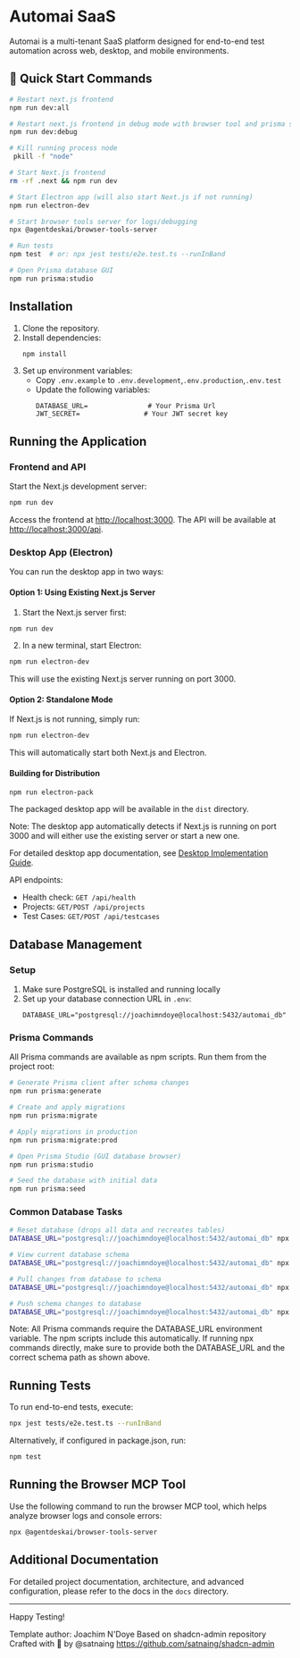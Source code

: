 # Automai SaaS

Automai is a multi-tenant SaaS platform designed for end-to-end test automation across web, desktop, and mobile environments.

## 🚀 Quick Start Commands

```bash
# Restart next.js frontend
npm run dev:all

# Restart next.js frontend in debug mode with browser tool and prisma studio
npm run dev:debug

# Kill running process node
 pkill -f "node"

# Start Next.js frontend
rm -rf .next && npm run dev

# Start Electron app (will also start Next.js if not running)
npm run electron-dev

# Start browser tools server for logs/debugging
npx @agentdeskai/browser-tools-server

# Run tests
npm test  # or: npx jest tests/e2e.test.ts --runInBand

# Open Prisma database GUI
npm run prisma:studio
```

## Installation

1. Clone the repository.
2. Install dependencies:
   ```bash
   npm install
   ```
3. Set up environment variables:
   - Copy `.env.example` to `.env.development`,`.env.production`,`.env.test`
   - Update the following variables:
     ```env
     DATABASE_URL=               # Your Prisma Url
     JWT_SECRET=                # Your JWT secret key
     ```

## Running the Application

### Frontend and API

Start the Next.js development server:

```bash
npm run dev
```

Access the frontend at [http://localhost:3000](http://localhost:3000).
The API will be available at [http://localhost:3000/api](http://localhost:3000/api).

### Desktop App (Electron)

You can run the desktop app in two ways:

#### Option 1: Using Existing Next.js Server

1. Start the Next.js server first:

```bash
npm run dev
```

2. In a new terminal, start Electron:

```bash
npm run electron-dev
```

This will use the existing Next.js server running on port 3000.

#### Option 2: Standalone Mode

If Next.js is not running, simply run:

```bash
npm run electron-dev
```

This will automatically start both Next.js and Electron.

#### Building for Distribution

```bash
npm run electron-pack
```

The packaged desktop app will be available in the `dist` directory.

Note: The desktop app automatically detects if Next.js is running on port 3000 and will either use the existing server or start a new one.

For detailed desktop app documentation, see [Desktop Implementation Guide](docs/instructions/desktop.md).

API endpoints:

- Health check: `GET /api/health`
- Projects: `GET/POST /api/projects`
- Test Cases: `GET/POST /api/testcases`

## Database Management

### Setup

1. Make sure PostgreSQL is installed and running locally
2. Set up your database connection URL in `.env`:
   ```env
   DATABASE_URL="postgresql://joachimndoye@localhost:5432/automai_db"
   ```

### Prisma Commands

All Prisma commands are available as npm scripts. Run them from the project root:

```bash
# Generate Prisma client after schema changes
npm run prisma:generate

# Create and apply migrations
npm run prisma:migrate

# Apply migrations in production
npm run prisma:migrate:prod

# Open Prisma Studio (GUI database browser)
npm run prisma:studio

# Seed the database with initial data
npm run prisma:seed
```

### Common Database Tasks

```bash
# Reset database (drops all data and recreates tables)
DATABASE_URL="postgresql://joachimndoye@localhost:5432/automai_db" npx prisma migrate reset --schema=prisma/schema.prisma

# View current database schema
DATABASE_URL="postgresql://joachimndoye@localhost:5432/automai_db" npx prisma format --schema=prisma/schema.prisma

# Pull changes from database to schema
DATABASE_URL="postgresql://joachimndoye@localhost:5432/automai_db" npx prisma db pull --schema=prisma/schema.prisma

# Push schema changes to database
DATABASE_URL="postgresql://joachimndoye@localhost:5432/automai_db" npx prisma db push --schema=prisma/schema.prisma
```

Note: All Prisma commands require the DATABASE_URL environment variable. The npm scripts include this automatically. If running npx commands directly, make sure to provide both the DATABASE_URL and the correct schema path as shown above.

## Running Tests

To run end-to-end tests, execute:

```bash
npx jest tests/e2e.test.ts --runInBand
```

Alternatively, if configured in package.json, run:

```bash
npm test
```

## Running the Browser MCP Tool

Use the following command to run the browser MCP tool, which helps analyze browser logs and console errors:

```bash
npx @agentdeskai/browser-tools-server
```

## Additional Documentation

For detailed project documentation, architecture, and advanced configuration, please refer to the docs in the `docs` directory.

---

Happy Testing!

Template author: Joachim N'Doye
Based on shadcn-admin repository
Crafted with 🤍 by @satnaing
https://github.com/satnaing/shadcn-admin

